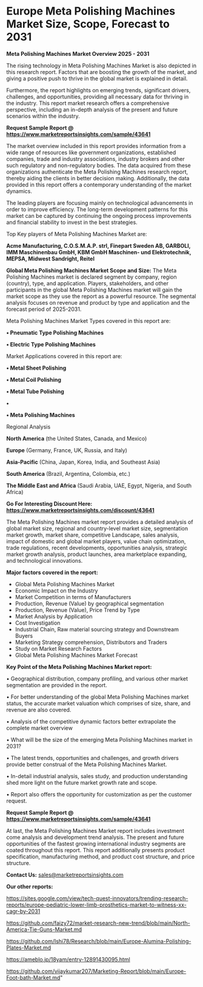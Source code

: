# Europe Meta Polishing Machines Market Size, Scope, Forecast to 2031

<Strong> Meta Polishing Machines Market Overview 2025 - 2031</strong>

The rising technology in Meta Polishing Machines Market is also depicted in this research report. Factors that are boosting the growth of the market, and giving a positive push to thrive in the global market is explained in detail.

Furthermore, the report highlights on emerging trends, significant drivers, challenges, and opportunities, providing all necessary data for thriving in the industry. This report market research offers a comprehensive perspective, including an in-depth analysis of the present and future scenarios within the industry.

<strong>Request Sample Report @ <a href=https://www.marketreportsinsights.com/sample/43641>https://www.marketreportsinsights.com/sample/43641</a></strong>

The market overview included in this report provides information from a wide range of resources like government organizations, established companies, trade and industry associations, industry brokers and other such regulatory and non-regulatory bodies. The data acquired from these organizations authenticate the Meta Polishing Machines research report, thereby aiding the clients in better decision making. Additionally, the data provided in this report offers a contemporary understanding of the market dynamics.

The leading players are focusing mainly on technological advancements in order to improve efficiency. The long-term development patterns for this market can be captured by continuing the ongoing process improvements and financial stability to invest in the best strategies.

Top Key players of Meta Polishing Machines Market are:

<strong>Acme Manufacturing, C.O.S.M.A.P. strl, Finepart Sweden AB, GARBOLI, IMM Maschinenbau GmbH, KBM GmbH Maschinen- und Elektrotechnik, MEPSA, Midwest Sandright, Reitel</strong>

<strong><b>Global Meta Polishing Machines Market Scope and Size:</b></strong>
The Meta Polishing Machines market is declared segment by company, region (country), type, and application. Players, stakeholders, and other participants in the global Meta Polishing Machines market will gain the market scope as they use the report as a powerful resource. The segmental analysis focuses on revenue and product by type and application and the forecast period of 2025-2031.

Meta Polishing Machines Market Types covered in this report are:

<strong>•  Pneumatic Type Polishing Machines

•  Electric Type Polishing Machines</strong>

Market Applications covered in this report are:

<strong>•  Metal Sheet Polishing

•  Metal Coil Polishing

•  Metal Tube Polishing

•  

•  Meta Polishing Machines</strong> 

Regional Analysis

<strong>North America</strong> (the United States, Canada, and Mexico)

<strong>Europe</strong> (Germany, France, UK, Russia, and Italy)

<strong>Asia-Pacific</strong> (China, Japan, Korea, India, and Southeast Asia)

<strong>South America</strong> (Brazil, Argentina, Colombia, etc.)

<strong>The Middle East and Africa</strong> (Saudi Arabia, UAE, Egypt, Nigeria, and South Africa)

<strong>Go For Interesting Discount Here: <a href=https://www.marketreportsinsights.com/discount/43641>https://www.marketreportsinsights.com/discount/43641</a></strong>

The Meta Polishing Machines market report provides a detailed analysis of global market size, regional and country-level market size, segmentation market growth, market share, competitive Landscape, sales analysis, impact of domestic and global market players, value chain optimization, trade regulations, recent developments, opportunities analysis, strategic market growth analysis, product launches, area marketplace expanding, and technological innovations.

<strong><b>Major factors covered in the report:</b></strong>
<ul>
  <li>Global Meta Polishing Machines Market </li>
  <li>Economic Impact on the Industry</li>
  <li>Market Competition in terms of Manufacturers</li>
  <li>Production, Revenue (Value) by geographical segmentation</li>
  <li>Production, Revenue (Value), Price Trend by Type</li>
  <li>Market Analysis by Application</li>
  <li>Cost Investigation</li>
  <li>Industrial Chain, Raw material sourcing strategy and Downstream Buyers</li>
  <li>Marketing Strategy comprehension, Distributors and Traders</li>
  <li>Study on Market Research Factors</li>
  <li>Global Meta Polishing Machines Market Forecast</li>
</ul>

<strong><b>Key Point of the Meta Polishing Machines Market report:</b></strong>

• Geographical distribution, company profiling, and various other market segmentation are provided in the report.

• For better understanding of the global Meta Polishing Machines market status, the accurate market valuation which comprises of size, share, and revenue are also covered.

• Analysis of the competitive dynamic factors better extrapolate the complete market overview

• What will be the size of the emerging Meta Polishing Machines market in 2031?

• The latest trends, opportunities and challenges, and growth drivers provide better construal of the Meta Polishing Machines Market.

• In-detail industrial analysis, sales study, and production understanding shed more light on the future market growth rate and scope.

• Report also offers the opportunity for customization as per the customer request.

<strong>Request Sample Report @ <a href=https://www.marketreportsinsights.com/sample/43641>https://www.marketreportsinsights.com/sample/43641</a></strong>

At last, the Meta Polishing Machines Market report includes investment come analysis and development trend analysis. The present and future opportunities of the fastest growing international industry segments are coated throughout this report. This report additionally presents product specification, manufacturing method, and product cost structure, and price structure.

<strong>Contact Us:</strong>
sales@marketreportsinsights.com

<strong>Our other reports:</strong>

<a href=https://sites.google.com/view/tech-quest-innovators/trending-research-reports/europe-pediatric-lower-limb-prosthetics-market-to-witness-xx-cagr-by-2031>https://sites.google.com/view/tech-quest-innovators/trending-research-reports/europe-pediatric-lower-limb-prosthetics-market-to-witness-xx-cagr-by-2031</a>

<a href=https://github.com/faizy72/market-research-new-trend/blob/main/North-America-Tie-Guns-Market.md>https://github.com/faizy72/market-research-new-trend/blob/main/North-America-Tie-Guns-Market.md</a>

<a href=https://github.com/Ishi78/Research/blob/main/Europe-Alumina-Polishing-Plates-Market.md>https://github.com/Ishi78/Research/blob/main/Europe-Alumina-Polishing-Plates-Market.md</a>

<a href=https://ameblo.jp/18yam/entry-12891430095.html>https://ameblo.jp/18yam/entry-12891430095.html</a>

<a href=https://github.com/vijaykumar207/Marketing-Report/blob/main/Europe-Foot-bath-Market.md>https://github.com/vijaykumar207/Marketing-Report/blob/main/Europe-Foot-bath-Market.md</a>"
